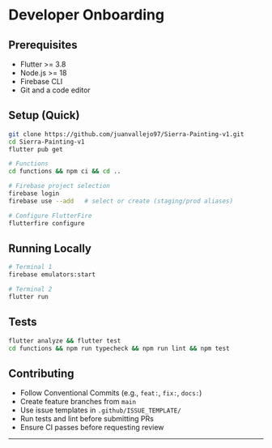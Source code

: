 # Developer Onboarding

## Prerequisites
- Flutter >= 3.8
- Node.js >= 18
- Firebase CLI
- Git and a code editor

## Setup (Quick)
```bash
git clone https://github.com/juanvallejo97/Sierra-Painting-v1.git
cd Sierra-Painting-v1
flutter pub get

# Functions
cd functions && npm ci && cd ..

# Firebase project selection
firebase login
firebase use --add   # select or create (staging/prod aliases)

# Configure FlutterFire
flutterfire configure
```

## Running Locally
```bash
# Terminal 1
firebase emulators:start

# Terminal 2
flutter run
```

## Tests
```bash
flutter analyze && flutter test
cd functions && npm run typecheck && npm run lint && npm test
```

## Contributing
- Follow Conventional Commits (e.g., `feat:`, `fix:`, `docs:`)
- Create feature branches from `main`
- Use issue templates in `.github/ISSUE_TEMPLATE/`
- Run tests and lint before submitting PRs
- Ensure CI passes before requesting review

---